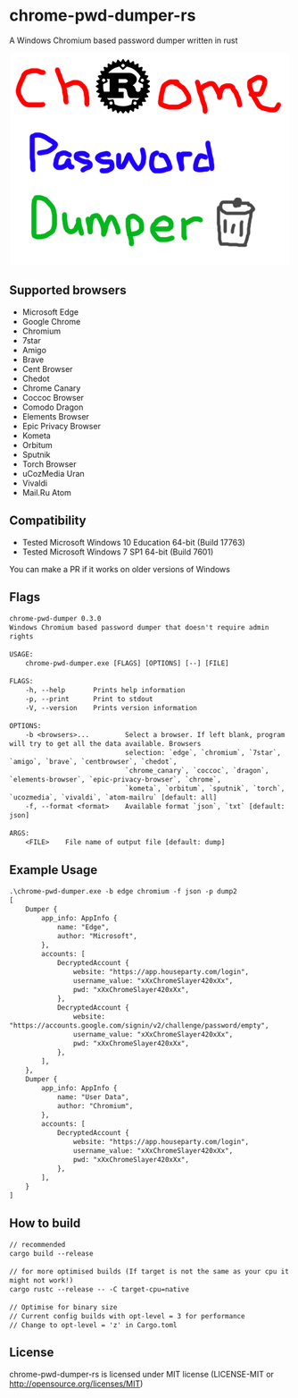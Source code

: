 # chrome-pwd-dumper-rs
A Windows Chromium based password dumper written in rust

<p align="center">
  <img width="500" height="380" src="./logo.png">
</p>

## Supported browsers
- Microsoft Edge
- Google Chrome
- Chromium
- 7star
- Amigo
- Brave
- Cent Browser
- Chedot
- Chrome Canary
- Coccoc Browser
- Comodo Dragon
- Elements Browser
- Epic Privacy Browser
- Kometa
- Orbitum
- Sputnik
- Torch Browser
- uCozMedia Uran
- Vivaldi
- Mail.Ru Atom

## Compatibility
- Tested Microsoft Windows 10 Education 64-bit (Build 17763)
- Tested Microsoft Windows 7 SP1 64-bit (Build 7601)

You can make a PR if it works on older versions of Windows

## Flags
```
chrome-pwd-dumper 0.3.0
Windows Chromium based password dumper that doesn't require admin rights

USAGE:
    chrome-pwd-dumper.exe [FLAGS] [OPTIONS] [--] [FILE]

FLAGS:
    -h, --help       Prints help information
    -p, --print      Print to stdout
    -V, --version    Prints version information

OPTIONS:
    -b <browsers>...         Select a browser. If left blank, program will try to get all the data available. Browsers
                             selection: `edge`, `chromium`, `7star`, `amigo`, `brave`, `centbrowser`, `chedot`,
                             `chrome_canary`, `coccoc`, `dragon`, `elements-browser`, `epic-privacy-browser`, `chrome`,
                             `kometa`, `orbitum`, `sputnik`, `torch`, `ucozmedia`, `vivaldi`, `atom-mailru` [default: all]
    -f, --format <format>    Available format `json`, `txt` [default: json]

ARGS:
    <FILE>    File name of output file [default: dump]
```

## Example Usage
```
.\chrome-pwd-dumper.exe -b edge chromium -f json -p dump2
[
    Dumper {
        app_info: AppInfo {
            name: "Edge",
            author: "Microsoft",
        },
        accounts: [
            DecryptedAccount {
                website: "https://app.houseparty.com/login",
                username_value: "xXxChromeSlayer420xXx",
                pwd: "xXxChromeSlayer420xXx",
            },
            DecryptedAccount {
                website: "https://accounts.google.com/signin/v2/challenge/password/empty",
                username_value: "xXxChromeSlayer420xXx",
                pwd: "xXxChromeSlayer420xXx",
            },
        ],
    },
    Dumper {
        app_info: AppInfo {
            name: "User Data",
            author: "Chromium",
        },
        accounts: [
            DecryptedAccount {
                website: "https://app.houseparty.com/login",
                username_value: "xXxChromeSlayer420xXx",
                pwd: "xXxChromeSlayer420xXx",
            },
        ],
    }
]
```

## How to build
```
// recommended
cargo build --release

// for more optimised builds (If target is not the same as your cpu it might not work!)
cargo rustc --release -- -C target-cpu=native

// Optimise for binary size
// Current config builds with opt-level = 3 for performance
// Change to opt-level = 'z' in Cargo.toml 

```

## License
chrome-pwd-dumper-rs is licensed under MIT license (LICENSE-MIT or http://opensource.org/licenses/MIT)
